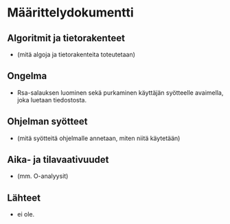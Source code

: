 # Määrittelydokumentti

## Algoritmit ja tietorakenteet

- (mitä algoja ja tietorakenteita toteutetaan)

## Ongelma

- Rsa-salauksen luominen sekä purkaminen käyttäjän syötteelle avaimella, joka luetaan tiedostosta.

## Ohjelman syötteet

- (mitä syötteitä ohjelmalle annetaan, miten niitä käytetään)

## Aika- ja tilavaativuudet

- (mm. O-analyysit)

## Lähteet

- ei ole.
